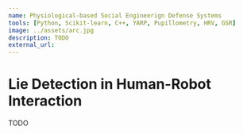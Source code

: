 ```yaml
---
name: Physiological-based Social Engineerign Defense Systems
tools: [Python, Scikit-learn, C++, YARP, Pupillometry, HRV, GSR]
image: ../assets/arc.jpg
description: TODO
external_url: 
---
```


# Lie Detection in Human-Robot Interaction

TODO
